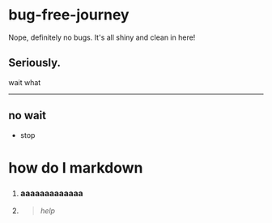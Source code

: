 # bug-free-journey

Nope, definitely no bugs. It's all shiny and clean in here!

Seriously.
---

wait what

---


## no wait


* stop

# how do I markdown


1. ###  aaaaaaaaaaaaa
2. >*help*
